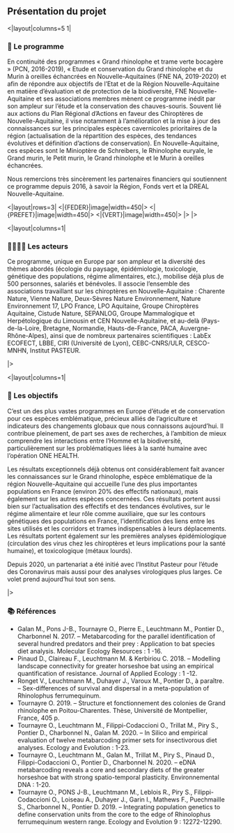 ## Présentation du projet

<|layout|columns=5 1|
<div class="styled-text">
<h3> 📄 Le programme</h3>
<p>En continuité des programmes « Grand rhinolophe et trame verte bocagère » (PCN, 2016-2019), « Etude et conservation du Grand rhinolophe et du Murin à oreilles échancrées en Nouvelle-Aquitaines (FNE NA, 2019-2020) et afin de répondre aux objectifs de l’Etat et de la Région Nouvelle-Aquitaine en matière d’évaluation et de protection de la biodiversité, FNE Nouvelle-Aquitaine et ses associations membres mènent ce programme inédit par son ampleur sur l’étude et la conservation des chauves-souris. Souvent lié aux actions du Plan Régional d’Actions en faveur des Chiroptères de Nouvelle-Aquitaine, il vise notamment à l’amélioration et la mise à jour des connaissances sur les principales espèces cavernicoles prioritaires de la région (actualisation de la répartition des espèces, des tendances évolutives et définition d’actions de conservation). En Nouvelle-Aquitaine, ces espèces sont le Minioptère de Schreibers, le Rhinolophe euryale, le Grand murin, le Petit murin, le Grand rhinolophe et le Murin à oreilles échancrées.</p>
<p>Nous remercions très sincèrement les partenaires financiers qui soutiennent ce programme depuis 2016, à savoir la Région, Fonds vert et la DREAL Nouvelle-Aquitaine.</p>
</div>

<|layout|rows=3|
<|{FEDER}|image|width=450|>
<|{PREFET}|image|width=450|>
<|{VERT}|image|width=450|>
|>
|>

<|layout|columns=1|
<div class="styled-text">
<h3>👨‍👩‍👧‍👦 Les acteurs</h3>
<p>Ce programme, unique en Europe par son ampleur et la diversité des thèmes abordés (écologie du paysage, épidémiologie, toxicologie, génétique des populations, régime alimentaires, etc.), mobilise déjà plus de 500 personnes, salariés et bénévoles. Il associe l’ensemble des associations travaillant sur les chiroptères en Nouvelle-Aquitaine : Charente Nature, Vienne Nature, Deux-Sèvres Nature Environnement, Nature Environnement 17, LPO France, LPO Aquitaine, Groupe Chiroptères Aquitaine, Cistude Nature, SEPANLOG, Groupe Mammalogique et Herpétologique du Limousin et CEN Nouvelle-Aquitaine, et au-delà (Pays-de-la-Loire, Bretagne, Normandie, Hauts-de-France, PACA, Auvergne-Rhône-Alpes), ainsi que de nombreux partenaires scientifiques : LabEx ECOFECT, LBBE, CIRI (Université de Lyon), CEBC-CNRS/ULR, CESCO-MNHN, Institut PASTEUR.</p>
</div>
|>

<|layout|columns=1|
<div class="styled-text">
<h3>🎯 Les objectifs</h3>
<p>C’est un des plus vastes programmes en Europe d’étude et de conservation pour ces espèces emblématique, précieux alliés de l’agriculture et indicateurs des changements globaux que nous connaissons aujourd’hui. Il contribue pleinement, de part ses axes de recherches, à l’ambition de mieux comprendre les interactions entre l’Homme et la biodiversité, particulièrement sur les problématiques liées à la santé humaine avec l’opération ONE HEALTH.</p>
<p>Les résultats exceptionnels déjà obtenus ont considérablement fait avancer les connaissances sur le Grand rhinolophe, espèce emblématique de la région Nouvelle-Aquitaine qui accueille l’une des plus importantes populations en France (environ 20% des effectifs nationaux), mais également sur les autres espèces concernées. Ces résultats portent aussi bien sur l’actualisation des effectifs et des tendances évolutives, sur le régime alimentaire et leur rôle comme auxiliaire, que sur les contours génétiques des populations en France, l’identification des liens entre les sites utilisés et les corridors et trames indispensables à leurs déplacements. Les résultats portent également sur les premières analyses épidémiologique (circulation des virus chez les chiroptères et leurs implications pour la santé humaine), et toxicologique (métaux lourds).</p>
<p>Depuis 2020, un partenariat a été initié avec l’Institut Pasteur pour l’étude des Coronavirus mais aussi pour des analyses virologiques plus larges. Ce volet prend aujourd’hui tout son sens.</p>
</div>
|>

### 📚 Références
- Galan M., Pons J-B., Tournayre O., Pierre E., Leuchtmann M., Pontier D., Charbonnel N. 2017. – Metabarcoding for the parallel identification of several hundred predators and their prey : Application to bat species diet analysis. Molecular Ecology Resources : 1 -16.
- Pinaud D., Claireau F., Leuchtmann M. & Kerbiriou C. 2018. – Modelling landscape connectivity for greater horseshoe bat using an empirical quantification of resistance. Journal of Applied Ecology : 1 -12.
- Ronget V., Leuchtmann M., Duhayer J., Varoux M., Pontier D., à paraître. – Sex-differences of survival and dispersal in a meta-population of Rhinolophus ferrumequinum.
- Tournayre O. 2019. – Structure et fonctionnement des colonies de Grand rhinolophe en Poitou-Charentes. Thèse, Université de Montpellier, France, 405 p.
- Tournayre O., Leuchtmann M., Filippi-Codaccioni O., Trillat M., Piry S., Pontier D., Charbonnel N., Galan M. 2020. – In Silico and empirical evaluation of twelve metabarcoding primer sets for insectivorous diet analyses. Ecology and Evolution : 1-23.
- Tournayre O., Leuchtmann M., Galan M., Trillat M., Piry S., Pinaud D., Filippi-Codaccioni O., Pontier D., Charbonnel N. 2020. – eDNA metabarcoding reveals a core and secondary diets of the greater horseshoe bat with strong spatio-temporal plasticity. Environnemental DNA : 1-20.
- Tournayre O., PONS J-B., Leuchtmann M., Leblois R., Piry S., Filippi-Codaccioni O., Loiseau A., Duhayer J., Garin I., Mathews F., Puechmaille S., Charbonnel N., Pontier D. 2019. – Integrating population genetics to define conservation units from the core to the edge of Rhinolophus ferrumequinum western range. Ecology and Evolution 9 : 12272-12290.